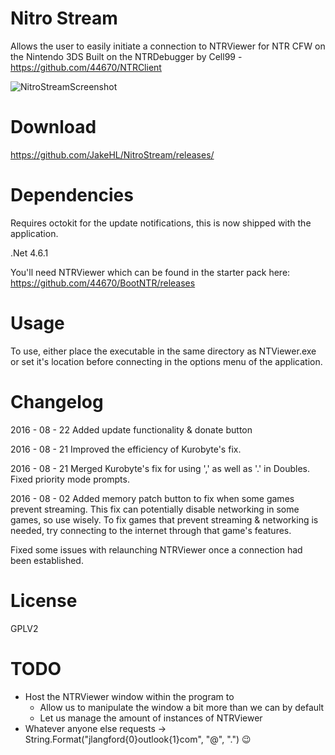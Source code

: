 # Nitro Stream
Allows the user to easily initiate a connection to NTRViewer for NTR CFW on the Nintendo 3DS
Built on the NTRDebugger by Cell99 - https://github.com/44670/NTRClient

![NitroStreamScreenshot](https://i.imgur.com/1mRjP4E.jpg)

# Download
https://github.com/JakeHL/NitroStream/releases/

# Dependencies
Requires octokit for the update notifications, this is now shipped with the application.

.Net 4.6.1

You'll need NTRViewer which can be found in the starter pack here:
https://github.com/44670/BootNTR/releases

# Usage
To use, either place the executable in the same directory as NTViewer.exe or set it's location before connecting in the options menu of the application.

# Changelog
2016 - 08 - 22
Added update functionality & donate button

2016 - 08 - 21
Improved the efficiency of Kurobyte's fix.

2016 - 08 - 21
Merged Kurobyte's fix for using ',' as well as '.' in Doubles.
Fixed priority mode prompts.

2016 - 08 - 02
Added memory patch button to fix when some games prevent streaming. This fix can potentially disable networking in some games, so use wisely.
To fix games that prevent streaming & networking is needed, try connecting to the internet through that game's features.

Fixed some issues with relaunching NTRViewer once a connection had been established.


# License
GPLV2
 
# TODO
* Host the NTRViewer window within the program to
    * Allow us to manipulate the window a bit more than we can by default
    * Let us manage the amount of instances of NTRViewer
* Whatever anyone else requests -> String.Format("jlangford{0}outlook{1}com", "@", ".") 😉

